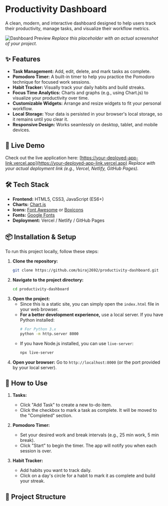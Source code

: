 # Productivity Dashboard

A clean, modern, and interactive dashboard designed to help users track their productivity, manage tasks, and visualize their workflow metrics.

![Dashboard Preview](https://via.placeholder.com/800x400.png?text=Productivity+Dashboard+Preview) 
*Replace this placeholder with an actual screenshot of your project.*

## ✨ Features

-   **Task Management:** Add, edit, delete, and mark tasks as complete.
-   **Pomodoro Timer:** A built-in timer to help you practice the Pomodoro technique for focused work sessions.
-   **Habit Tracker:** Visually track your daily habits and build streaks.
-   **Focus Time Analytics:** Charts and graphs (e.g., using Chart.js) to visualize your productivity over time.
-   **Customizable Widgets:** Arrange and resize widgets to fit your personal workflow.
-   **Local Storage:** Your data is persisted in your browser's local storage, so it remains until you clear it.
-   **Responsive Design:** Works seamlessly on desktop, tablet, and mobile devices.

## 🚀 Live Demo

Check out the live application here: [https://your-deployed-app-link.vercel.app](https://your-deployed-app-link.vercel.app)
*Replace with your actual deployment link (e.g., Vercel, Netlify, GitHub Pages).*

## 🛠️ Tech Stack

-   **Frontend:** HTML5, CSS3, JavaScript (ES6+)
-   **Charts:** [Chart.js](https://www.chartjs.org/)
-   **Icons:** [Font Awesome](https://fontawesome.com/) or [Boxicons](https://boxicons.com/)
-   **Fonts:** [Google Fonts](https://fonts.google.com/)
-   **Deployment:** Vercel / Netlify / GitHub Pages

## 📦 Installation & Setup

To run this project locally, follow these steps:

1.  **Clone the repository:**
    ```bash
    git clone https://github.com/biraj2692/productivity-dashboard.git
    ```
2.  **Navigate to the project directory:**
    ```bash
    cd productivity-dashboard
    ```
3.  **Open the project:**
    *   Since this is a static site, you can simply open the `index.html` file in your web browser.
    *   **For a better development experience,** use a local server. If you have Python installed:
        ```bash
        # For Python 3.x
        python -m http.server 8000
        ```
    *   If you have Node.js installed, you can use `live-server`:
        ```bash
        npx live-server
        ```
4.  **Open your browser:** Go to `http://localhost:8000` (or the port provided by your local server).

## 🎯 How to Use

1.  **Tasks:**
    *   Click "Add Task" to create a new to-do item.
    *   Click the checkbox to mark a task as complete. It will be moved to the "Completed" section.

2.  **Pomodoro Timer:**
    *   Set your desired work and break intervals (e.g., 25 min work, 5 min break).
    *   Click "Start" to begin the timer. The app will notify you when each session is over.

3.  **Habit Tracker:**
    *   Add habits you want to track daily.
    *   Click on a day's circle for a habit to mark it as complete and build your streak.

## 📁 Project Structure
